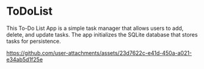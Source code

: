 # ToDoList
This To-Do List App is a simple task manager that allows users to add, delete, and update tasks. The app initializes the SQLite database that stores tasks for persistence.





https://github.com/user-attachments/assets/23d7622c-e41d-450a-a021-e34ab5d1f25e




